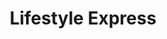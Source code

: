 ---
title: "Lifestyle Express"
url: /edinburgh/lifestyle-express-lothian-road/
shop: Lebensmittel
---
